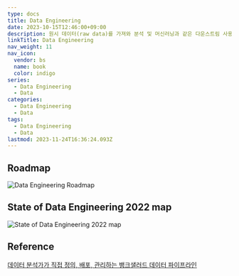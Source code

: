 ```yaml
---
type: docs
title: Data Engineering
date: 2023-10-15T12:46:00+09:00
description: 원시 데이터(raw data)를 가져와 분석 및 머신러닝과 같은 다운스트림 사용 사례를 지원하고, 고품질의 일관된 정보를 생성하는 시스템과 프로세스의 개발, 구현 및 유지 관리
linkTitle: Data Engineering
nav_weight: 11
nav_icon:
  vendor: bs
  name: book
  color: indigo
series:
  - Data Engineering
  - Data
categories:
  - Data Engineering
  - Data
tags:
  - Data Engineering
  - Data
lastmod: 2023-11-24T16:36:24.093Z
---
```


## Roadmap

![Data Engineering Roadmap](/data/data-engineering-roadmap.png?width=768px#center)

## State of Data Engineering 2022 map

![State of Data Engineering 2022 map](/data/State-of-Data-Engineering-2022-map.jpg#center)

## Reference

[데이터 분석가가 직접 정의, 배포, 관리하는 뱅크샐러드 데이터 파이프라인](https://blog.banksalad.com/tech/datapipe/)
